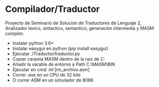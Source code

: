 # Compilador/Traductor
Proyecto de Seminario de Solución de Traductores de Lenguaje 2, Analizador lexico, sintactico, semantico, generación intermedia y MASM compiler.
- Instalar python 3.6+
- Instalar easygui en python (pip install easygui)
- Ejecutar ./Traductor/traductor.py
- Copiar carpeta MASM dentro de la raiz de C:
- Añadir la varable de entorno a Path C:\MASM\BIN
- Ejecutar en cmd: ml [mi_archivo.asm]
- Correr .exe en un CPU de 32 bits
- O correr ASM en un simulador de 8086
